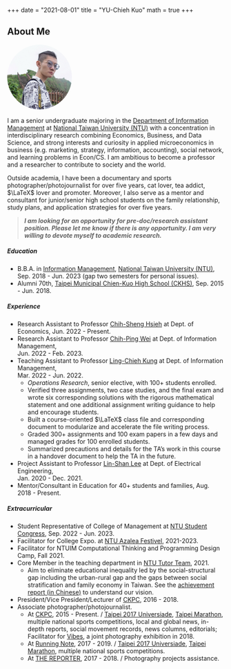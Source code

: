 
+++
date = "2021-08-01"
title = "YU-Chieh Kuo"
math = true
+++


## About Me
<div>
<img src = "/photo.jpg" class="avatar">
</div>
<style>
img{
  text-align: left;
  width: 150px;
  height: 150px;
  border-radius: 70%;
}
#left {    
 text-align: left;  
 }
</style>
<!--
{{< figure class="avatar" src="/photo.jpg" alt="Avatar">}}
-->

<!--<div style='text-align: justify; font-size: 16pt;'> --> 
I am a senior undergraduate majoring in the [Department of Information Management](https://management.ntu.edu.tw/en/IM)
at [National Taiwan University (NTU)](https://www.ntu.edu.tw/english/)
with a concentration
in interdisciplinary research combining Economics, Business, and Data Science, and 
strong interests and curiosity in applied microeconomics in business (e.g. marketing, strategy,
information, accounting),
social network, and learning problems in Econ/CS.
I am ambitious to become a professor and a researcher to contribute to society and the world.

Outside academia, I have been a 
documentary and sports photographer/photojournalist for over five years, 
cat lover, tea addict, $\LaTeX$ lover and promoter.
Moreover,
I also serve as a mentor and consultant for junior/senior high school students on the family relationship,
study plans, and application strategies for over five years. 

> ***I am looking for an opportunity for pre-doc/research assistant position. 
Please let me know if there is any opportunity. I am very willing to devote myself to academic research.*** 


##### Education
- B.B.A. in [Information Management](https://management.ntu.edu.tw/en/IM), 
[National Taiwan University (NTU)](https://www.ntu.edu.tw/english/), Sep. 2018 - Jun. 2023 (gap two semesters for personal issues).
- Alumni 70th, [Taipei Municipal Chien-Kuo High School (CKHS)](https://www2.ck.tp.edu.tw/en),
Sep. 2015 - Jun. 2018.

##### Experience
- Research Assistant to Professor [Chih-Sheng Hsieh](https://sites.google.com/site/chihshenghsieh/) at Dept. of Economics, Jun. 2022 - Present.
- Research Assistant to Professor [Chih-Ping Wei](https://management.ntu.edu.tw/en/IM/faculty/teacher/sn/15) at Dept. of Information Management,<br /> Jun. 2022 - Feb. 2023.
- Teaching Assistant to Professor [Ling-Chieh Kung](http://www.im.ntu.edu.tw/~lckung/) at Dept. of Information Management,<br /> Mar. 2022 - Jun. 2022.
  - *Operations Research*, senior elective, with 100+ students enrolled.
  - Verified three assignments, two case studies, and the final exam and wrote six corresponding solutions with the rigorous mathematical statement and one additional
  assignment writing guidance to help and encourage students.
  - Built a course-oriented $\LaTeX$ class file and corresponding document to modularize and accelerate the file writing process.
  - Graded 300+ assignments and 100 exam papers in a few days and managed grades for 100 enrolled students.
  - Summarized precautions and details for the TA’s work in this course in a handover document to help the TA in the future.
- Project Assistant to Professor [Lin-Shan Lee](https://linshanlee.com) at Dept. of Electrical Engineering,<br /> Jan. 2020 - Dec. 2021.
- Mentor/Consultant in Education for 40+ students and families, Aug. 2018 - Present.

##### Extracurricular
- Student Representative of College of Management at 
[NTU Student Congress](https://www.facebook.com/NTUStudentCongress/), Sep. 2022 - Jun. 2023.
- Facilitator for College Expo. at [NTU Azalea Festivel](https://event.ntu.edu.tw/azalea/2022/eng.html), 2021-2023.
- Facilitator for NTUIM Computational Thinking and Programming Design Camp, Fall 2021.
- Core Member in the teaching department in [NTU Tutor Team](https://ntututorteam.com/), 2021.
  - Aim to eliminate educational inequality
  led by the social-structural gap including
  the urban-rural gap and the gaps between social stratification and family economy in Taiwan.
  See the [achievement report (in Chinese)](https://drive.google.com/file/d/1Nng5HRotynKWdHyqTVLZWLRga7oa-Fl4/view)
  to understand our vision.
- President/Vice President/Lecturer of [CKPC](https://www.facebook.com/CKPC.tw), 2016 - 2018.
- Associate photographer/photojournalist.
  - At [CKPC](https://www.facebook.com/CKPC.tw), 2015 - Present. / 
  [Taipei 2017 Universiade](https://en.wikipedia.org/wiki/2017_Summer_Universiade), [Taipei Marathon](https://www.taipeicitymarathon.com),
  multiple national sports competitions, local and global news, in-depth reports, social movement records, news columns, editorials; 
  Facilitator for [Vibes](https://www.facebook.com/CKPC.tw/posts/1845340012170909:0), a joint photography exhibition in 2018.
  - At [Running Note](https://running.biji.co), 2017 - 2019. / 
  [Taipei 2017 Universiade](https://en.wikipedia.org/wiki/2017_Summer_Universiade), [Taipei Marathon](https://www.taipeicitymarathon.com),
  multiple national sports competitions.
  - At [THE REPORTER](https://www.twreporter.org), 2017 - 2018. / Photography projects assistance.
